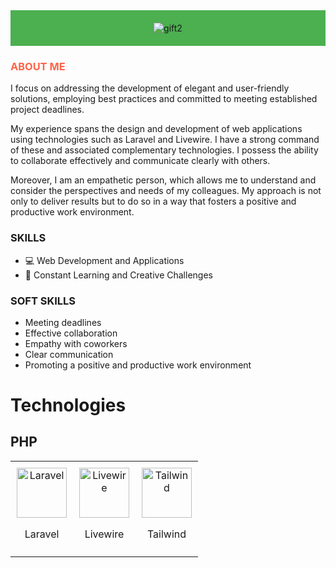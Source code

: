 <div style="background-color: #4CAF50; padding: 20px;">
  <div align="center">
    <img src="https://github.com/Drayer35/Drayer35/assets/85105872/31aec177-7cf9-40ba-a960-ed0521b8b392" alt="gift2">
  </div>
</div>

<h3 style="color: #FF6347;">ABOUT ME</h3>

<p>I focus on addressing the development of elegant and user-friendly solutions, employing best practices and committed to meeting established project deadlines.</p>

<p>My experience spans the design and development of web applications using technologies such as Laravel and Livewire. I have a strong command of these and associated complementary technologies. I possess the ability to collaborate effectively and communicate clearly with others.</p>

<p>Moreover, I am an empathetic person, which allows me to understand and consider the perspectives and needs of my colleagues. My approach is not only to deliver results but to do so in a way that fosters a positive and productive work environment.</p>

### SKILLS
- 💻 Web Development and Applications
- 🚀 Constant Learning and Creative Challenges


### SOFT SKILLS
- Meeting deadlines 
- Effective collaboration
- Empathy with coworkers
- Clear communication
- Promoting a positive and productive work environment

<h1>Technologies</h1>

<table>
  <tr>
    <h2 stlye="color: blue;">PHP</h2>
    <td align="center" style="padding: 10px; border:none;">
      <img src="https://github.com/Drayer35/Drayer35/assets/85105872/04870180-e93d-4123-a473-3c92adcda3fa" alt="Laravel" width="80px">
      <p>Laravel</p>
    </td>
    <td align="center" style="padding: 10px;">
      <img src="https://github.com/Drayer35/Drayer35/assets/85105872/928a65ab-3d22-4a35-81b3-64ef7bbf18ce" alt="Livewire" width="80px">
      <p>Livewire</p>
    </td>
    <td align="center" style="padding: 10px;">
      <img src="https://github.com/Drayer35/Drayer35/assets/85105872/35604de5-773c-413c-a94c-4e3e1dc1c243" alt="Tailwind" width="80px">
      <p>Tailwind</p>
    </td>
  </tr>
</table>
